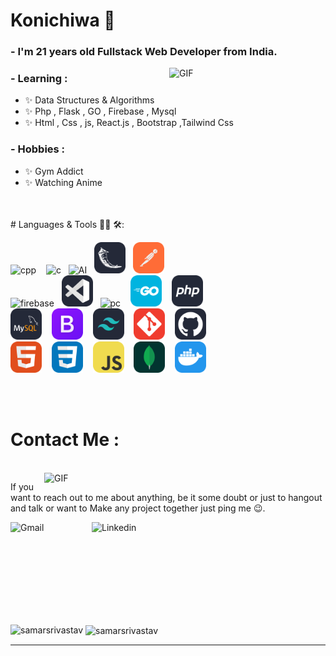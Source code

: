# Konichiwa 👋

### - I'm 21 years old Fullstack Web Developer from India.

<img hight="200" width="250" alt="GIF" align="right" src="https://github.com/Xx-Ashutosh-xX/Xx-Ashutosh-xX/blob/master/assets/208593.gif">

### - Learning :
- ✨ Data Structures & Algorithms
- ✨ Php , Flask , GO , Firebase , Mysql
- ✨ Html , Css , js, React.js , Bootstrap ,Tailwind Css

### - Hobbies : 
- ✨ Gym Addict
- ✨ Watching Anime

</br>
</br>
# Languages & Tools 👨‍💻 🛠:


<p >

<!-- For more icons please follow  https://github.com/MikeCodesDotNET/ColoredBadges -->
<img src="https://github.com/isocpp/logos/blob/master/cpp_logo.png" alt="cpp" width="50" height="50"> &nbsp;&nbsp;
<img src="https://i.imgur.com/zINUxVf.png" alt="c" width="50" height="50">&nbsp;&nbsp;
<img src="https://raw.githubusercontent.com/jalbertsr/logo-badge-images/master/img/react_logo.png" alt="AI" width="50" height="50">&nbsp;&nbsp;
<img src="https://github.com/tandpfun/skill-icons/blob/main/icons/Flask-Dark.svg" alt="bash" width="50" height="50">&nbsp;&nbsp;
<img src="https://github.com/tandpfun/skill-icons/blob/main/icons/Postman.svg" alt="bash" width="50" height="50">&nbsp;&nbsp;
</br>
<img src="https://cdn4.iconfinder.com/data/icons/google-i-o-2016/512/google_firebase-2-128.png" alt="firebase" width="50" height="50">&nbsp;&nbsp;
<img src="https://github.com/tandpfun/skill-icons/blob/main/icons/VSCode-Dark.svg" alt="visualstudio_code" width="50" height="50">&nbsp;&nbsp;
<img src="https://skillicons.dev/icons?i=aws" alt="pc" width="50" height="50">&nbsp;&nbsp;&nbsp;
<img src="https://github.com/tandpfun/skill-icons/blob/main/icons/GoLang.svg" alt="pc" width="50" height="50">&nbsp;&nbsp;&nbsp;
<img src="https://github.com/tandpfun/skill-icons/blob/main/icons/PHP-Dark.svg" alt="pc" width="50" height="50">&nbsp;&nbsp;&nbsp;
</br>
<img src="https://github.com/tandpfun/skill-icons/blob/main/icons/MySQL-Dark.svg" alt="pc" width="50" height="50">&nbsp;&nbsp;&nbsp;
<img src="https://github.com/tandpfun/skill-icons/blob/main/icons/Bootstrap.svg" alt="pc" width="50" height="50">&nbsp;&nbsp;&nbsp;
<img src="https://github.com/tandpfun/skill-icons/blob/main/icons/TailwindCSS-Dark.svg" alt="pc" width="50" height="50">&nbsp;&nbsp;&nbsp;
<img src="https://github.com/tandpfun/skill-icons/blob/main/icons/Git.svg" alt="pc" width="50" height="50">&nbsp;&nbsp;&nbsp;
<img src="https://github.com/tandpfun/skill-icons/blob/main/icons/Github-Dark.svg" alt="pc" width="50" height="50">&nbsp;&nbsp;&nbsp;
</br>
<img src="https://github.com/tandpfun/skill-icons/blob/main/icons/HTML.svg" alt="pc" width="50" height="50">&nbsp;&nbsp;&nbsp;
<img src="https://github.com/tandpfun/skill-icons/blob/main/icons/CSS.svg" alt="pc" width="50" height="50">&nbsp;&nbsp;&nbsp;
<img src="https://github.com/tandpfun/skill-icons/blob/main/icons/JavaScript.svg" alt="pc" width="50" height="50">&nbsp;&nbsp;&nbsp;
<img src="https://github.com/tandpfun/skill-icons/blob/main/icons/MongoDB.svg" alt="pc" width="50" height="50">&nbsp;&nbsp;&nbsp;
<img src="https://github.com/tandpfun/skill-icons/blob/main/icons/Docker.svg" alt="pc" width="50" height="50">&nbsp;&nbsp;&nbsp;
</p>
</br>
</br>



# Contact Me :

<p>
 </br>


<img hight="320" width="450" align="right" alt="GIF" src="https://github.com/Xx-Ashutosh-xX/Xx-Ashutosh-xX/blob/master/assets/93195.gif">


If you want to reach out to me about anything, be it some doubt or just to hangout and talk or want to Make any project together just ping me 😉.

<a href="mailto:samarsrivastav69@gmail.com">
 <img align="left" alt="Gmail" width="130" hight="100" src="https://github.com/Xx-Ashutosh-xX/Xx-Ashutosh-xX/blob/master/assets/icons/gmail.png" />
</a>
<a href="https://linkedin.com/in/samar-srivastav">
  <img align="left" alt="Linkedin" width="150" hight="100" src="https://github.com/Xx-Ashutosh-xX/Xx-Ashutosh-xX/blob/master/assets/icons/linkedin.png" />
</br>
</br>
</br>
</a>
 </p>
 

</br>
</br>
</br>
</br>
</br>

<p align="center" >  
   <p><img align="left" src="https://github-readme-stats.vercel.app/api/top-langs?username=samarsrivastav&show_icons=true&theme=radical" alt="samarsrivastav" /></p>
   
   <p>&nbsp;<img align="center" src="https://github-readme-stats.vercel.app/api?username=samarsrivastav&show_icons=true&theme=radical" alt="samarsrivastav" /></p>
   
</p>

*************

